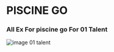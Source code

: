 # PISCINE GO 
### All Ex For piscine go For 01 Talent

![image 01 talent](https://media.licdn.com/dms/image/D4E0BAQHuLAGl5fPDew/company-logo_200_200/0/1665135963769/01talent_logo?e=2147483647&v=beta&t=2K0K4NbgbBqNhQ826rtormokmvykIqc1N3_Pk9WQZL4)

